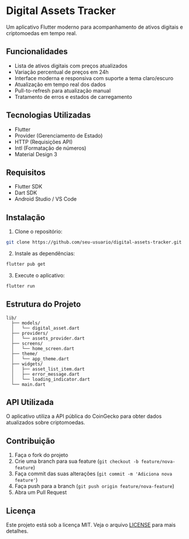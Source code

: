 # Digital Assets Tracker

Um aplicativo Flutter moderno para acompanhamento de ativos digitais e criptomoedas em tempo real.

## Funcionalidades

- Lista de ativos digitais com preços atualizados
- Variação percentual de preços em 24h
- Interface moderna e responsiva com suporte a tema claro/escuro
- Atualização em tempo real dos dados
- Pull-to-refresh para atualização manual
- Tratamento de erros e estados de carregamento

## Tecnologias Utilizadas

- Flutter
- Provider (Gerenciamento de Estado)
- HTTP (Requisições API)
- Intl (Formatação de números)
- Material Design 3

## Requisitos

- Flutter SDK
- Dart SDK
- Android Studio / VS Code

## Instalação

1. Clone o repositório:
```bash
git clone https://github.com/seu-usuario/digital-assets-tracker.git
```

2. Instale as dependências:
```bash
flutter pub get
```

3. Execute o aplicativo:
```bash
flutter run
```

## Estrutura do Projeto

```
lib/
  ├── models/
  │   └── digital_asset.dart
  ├── providers/
  │   └── assets_provider.dart
  ├── screens/
  │   └── home_screen.dart
  ├── theme/
  │   └── app_theme.dart
  ├── widgets/
  │   ├── asset_list_item.dart
  │   ├── error_message.dart
  │   └── loading_indicator.dart
  └── main.dart
```

## API Utilizada

O aplicativo utiliza a API pública do CoinGecko para obter dados atualizados sobre criptomoedas.

## Contribuição

1. Faça o fork do projeto
2. Crie uma branch para sua feature (`git checkout -b feature/nova-feature`)
3. Faça commit das suas alterações (`git commit -m 'Adiciona nova feature'`)
4. Faça push para a branch (`git push origin feature/nova-feature`)
5. Abra um Pull Request

## Licença

Este projeto está sob a licença MIT. Veja o arquivo [LICENSE](LICENSE) para mais detalhes. 